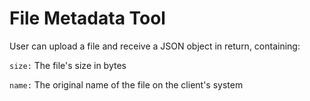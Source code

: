# File Metadata Tool

User can upload a file and receive a JSON object in return, containing:

`size:` The file's size in bytes

`name:` The original name of the file on the client's system